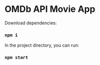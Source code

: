 # OMDb API Movie App

Download dependencies:

### `npm i`

In the project directory, you can run:

### `npm start`
